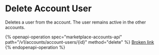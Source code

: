 # Delete Account User

Deletes a user from the account. The user remains active in the other accounts.

{% openapi-operation spec="marketplace-accounts-api" path="/v1/accounts/account-users/{id}" method="delete" %}
[Broken link](broken-reference)
{% endopenapi-operation %}

